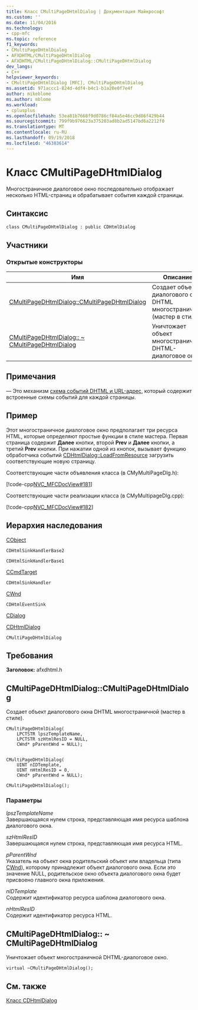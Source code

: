 ```yaml
---
title: Класс CMultiPageDHtmlDialog | Документация Майкрософт
ms.custom: ''
ms.date: 11/04/2016
ms.technology:
- cpp-mfc
ms.topic: reference
f1_keywords:
- CMultiPageDHtmlDialog
- AFXDHTML/CMultiPageDHtmlDialog
- AFXDHTML/CMultiPageDHtmlDialog::CMultiPageDHtmlDialog
dev_langs:
- C++
helpviewer_keywords:
- CMultiPageDHtmlDialog [MFC], CMultiPageDHtmlDialog
ms.assetid: 971accc1-824d-4df4-b4c1-b1a20e0f7e4f
author: mikeblome
ms.author: mblome
ms.workload:
- cplusplus
ms.openlocfilehash: 53ea81b7668f9d0786cf84a5e46cc9d86f429b44
ms.sourcegitcommit: 799f9b976623a375203ad8b2ad5147bd6a2212f0
ms.translationtype: MT
ms.contentlocale: ru-RU
ms.lasthandoff: 09/19/2018
ms.locfileid: "46383614"
---
```

# <a name="cmultipagedhtmldialog-class"></a>Класс CMultiPageDHtmlDialog

Многостраничное диалоговое окно последовательно отображает несколько HTML-страниц и обрабатывает события каждой страницы.

## <a name="syntax"></a>Синтаксис

```
class CMultiPageDHtmlDialog : public CDHtmlDialog
```

## <a name="members"></a>Участники

### <a name="public-constructors"></a>Открытые конструкторы

|Имя|Описание|
|----------|-----------------|
|[CMultiPageDHtmlDialog::CMultiPageDHtmlDialog](#cmultipagedhtmldialog)|Создает объект диалогового окна DHTML многостраничной (мастер в стиле).|
|[CMultiPageDHtmlDialog:: ~ CMultiPageDHtmlDialog](#cmultipagedhtmldialog__~cmultipagedhtmldialog)|Уничтожает объект многостраничной DHTML-диалоговое окно.|

## <a name="remarks"></a>Примечания

— Это механизм [схема событий DHTML и URL-адрес](dhtml-event-maps.md), который содержит встроенные схемы событий для каждой страницы.

## <a name="example"></a>Пример

Этот многостраничное диалоговое окно предполагает три ресурса HTML, которые определяют простые функции в стиле мастера. Первая страница содержит **Далее** кнопки, второй **Prev** и **Далее** кнопки, а третий **Prev** кнопки. При нажатии одной из кнопок, вызывает функцию обработчика событий [CDHtmlDialog::LoadFromResource](../../mfc/reference/cdhtmldialog-class.md#loadfromresource) загрузить соответствующие новую страницу.

Соответствующие части объявления класса (в CMyMultiPageDlg.h):

[!code-cpp[NVC_MFCDocView#181](../../mfc/codesnippet/cpp/cmultipagedhtmldialog-class_1.h)]

Соответствующие части реализации класса (в CMyMultipageDlg.cpp):

[!code-cpp[NVC_MFCDocView#182](../../mfc/codesnippet/cpp/cmultipagedhtmldialog-class_2.cpp)]

## <a name="inheritance-hierarchy"></a>Иерархия наследования

[CObject](../../mfc/reference/cobject-class.md)

`CDHtmlSinkHandlerBase2`

`CDHtmlSinkHandlerBase1`

[CCmdTarget](../../mfc/reference/ccmdtarget-class.md)

`CDHtmlSinkHandler`

[CWnd](../../mfc/reference/cwnd-class.md)

`CDHtmlEventSink`

[CDialog](../../mfc/reference/cdialog-class.md)

[CDHtmlDialog](../../mfc/reference/cdhtmldialog-class.md)

`CMultiPageDHtmlDialog`

## <a name="requirements"></a>Требования

**Заголовок:** afxdhtml.h

##  <a name="cmultipagedhtmldialog"></a>  CMultiPageDHtmlDialog::CMultiPageDHtmlDialog

Создает объект диалогового окна DHTML многостраничной (мастер в стиле).

```
CMultiPageDHtmlDialog(
    LPCTSTR lpszTemplateName,
    LPCTSTR szHtmlResID = NULL,
    CWnd* pParentWnd = NULL);


CMultiPageDHtmlDialog(
    UINT nIDTemplate,
    UINT nHtmlResID = 0,
    CWnd* pParentWnd = NULL);

CMultiPageDHtmlDialog();
```

### <a name="parameters"></a>Параметры

*lpszTemplateName*<br/>
Завершающаяся нулем строка, представляющая имя ресурса шаблона диалогового окна.

*szHtmlResID*<br/>
Завершающаяся нулем строка, представляющая имя ресурса HTML.

*pParentWnd*<br/>
Указатель на объект окна родительский объект или владельца (типа [CWnd](../../mfc/reference/cwnd-class.md)), которому принадлежит объект диалогового окна. Если это значение NULL, родительское окно объекта диалогового окна будет присвоено главного окна приложения.

*nIDTemplate*<br/>
Содержит идентификатор ресурса шаблона диалогового окна.

*nHtmlResID*<br/>
Содержит идентификатор ресурса HTML.

##  <a name="_dtorcmultipagedhtmldialog"></a>  CMultiPageDHtmlDialog:: ~ CMultiPageDHtmlDialog

Уничтожает объект многостраничной DHTML-диалоговое окно.

```
virtual ~CMultiPageDHtmlDialog();
```

## <a name="see-also"></a>См. также

[Класс CDHtmlDialog](../../mfc/reference/cdhtmldialog-class.md)

